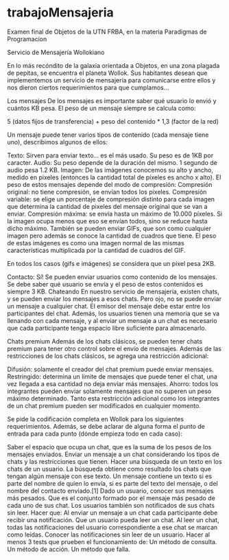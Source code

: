 # trabajoMensajeria
Examen final de Objetos de la UTN FRBA, en la materia Paradigmas de Programacion


Servicio de Mensajería Wollokiano

En lo más recóndito de la galaxia orientada a Objetos, en una zona plagada de pepitas, se encuentra el planeta Wollok. Sus habitantes desean que implementemos un servicio de mensajería para comunicarse entre ellos y nos dieron ciertos requerimientos para que cumplamos...

Los mensajes
De los mensajes es importante saber qué usuario lo envió y cuántos KB pesa. El peso de un mensaje siempre se calcula como:

5 (datos fijos de transferencia) + peso del contenido * 1,3 (factor de la red)

Un mensaje puede tener varios tipos de contenido (cada mensaje tiene uno), describimos algunos de ellos:

Texto: Sirven para enviar texto... es el más usado. Su peso es de 1KB por caracter.
Audio: Su peso depende de la duración del mismo. 1 segundo de audio pesa 1.2 KB.
Imagen: De las imágenes conocemos su alto y ancho, medido en pixeles (entonces la cantidad total de píxeles es ancho x alto). El peso de estos mensajes depende del modo de compresión:
Compresión original: no tiene compresión, se envían todos los pixeles.
Compresión variable: se elige un porcentaje de compresión distinto para cada imagen que determina la cantidad de pixeles del mensaje original que se van a enviar.
Compresión máxima: se envía hasta un máximo de 10.000 píxeles. Si la imagen ocupa menos que eso se envían todos, sino se reduce hasta dicho máximo.
También se pueden enviar GIFs, que son como cualquier imagen pero además se conoce la cantidad de cuadros que tiene. El peso de estas imágenes es como una imagen normal de las mismas características multiplicada por la cantidad de cuadros del GIF.

En todos los casos (gifs e imágenes) se considera que un pixel pesa 2KB.

Contacto: Sí! Se pueden enviar usuarios como contenido de los mensajes. Se debe saber qué usuario se envía y el peso de estos contenidos es siempre 3 KB.
Chateando
En nuestro servicio de mensajería, existen chats, y se pueden enviar los mensajes a esos chats. Pero ojo, no se puede enviar un mensaje a cualquier chat. El emisor del mensaje debe estar entre los participantes del chat. Además, los usuarios tienen una memoria que se va llenando con cada mensaje, y al enviar un mensaje a un chat es necesario que cada participante tenga espacio libre suficiente para almacenarlo.

Chats premium
Además de los chats clásicos, se pueden tener chats premium para tener otro control sobre el envío de mensajes. Además de las restricciones de los chats clásicos, se agrega una restricción adicional:

Difusión: solamente el creador del chat premium puede enviar mensajes.
Restringido: determina un límite de mensajes que puede tener el chat, una vez llegada a esa cantidad no deja enviar más mensajes.
Ahorro: todos los integrantes pueden enviar solamente mensajes que no superen un peso máximo determinado.
Tanto esta restricción adicional como los integrantes de un chat premium pueden ser modificados en cualquier momento.


Se pide la codificación completa en Wollok para los siguientes requerimientos. Además, se debe aclarar de alguna forma el punto de entrada para cada punto (dónde empieza todo en cada caso):

Saber el espacio que ocupa un chat, que es la suma de los pesos de los mensajes enviados.
Enviar un mensaje a un chat considerando los tipos de chats y las restricciones que tienen.
Hacer una búsqueda de un texto en los chats de un usuario. La búsqueda obtiene como resultado los chats que tengan algún mensaje con ese texto. Un mensaje contiene un texto si es parte del nombre de quien lo envía, si es parte del texto del mensaje, o del nombre del contacto enviado.[1]
Dado un usuario, conocer sus mensajes más pesados. Que es el conjunto formado por el mensaje más pesado de cada uno de sus chat.
Los usuarios también son notificados de sus chats sin leer. Hacer que:
Al enviar un mensaje a un chat cada participante debe recibir una notificación.
Que un usuario pueda leer un chat. Al leer un chat, todas las notificaciones del usuario correspondiente a ese chat se marcan como leídas.
Conocer las notificaciones sin leer de un usuario.
Hacer al menos 3 tests que prueben el funcionamiento de:
Un método de consulta.
Un método de acción.
Un método que falla.
